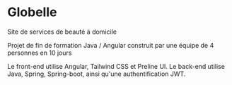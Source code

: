 # Globelle

Site de services de beauté à domicile

Projet de fin de formation Java / Angular construit par une équipe de 4 personnes en 10 jours

Le front-end utilise Angular, Tailwind CSS et Preline UI.
Le back-end utilise Java, Spring, Spring-boot, ainsi qu'une authentification JWT.
